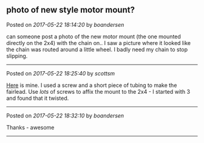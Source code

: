## photo of new style motor mount?
Posted on *2017-05-22 18:14:20* by *boandersen*

can someone post a photo of the new motor mount (the one mounted directly on the 2x4) with the chain on.. I saw a picture where it looked like the chain was routed around a little wheel. I badly need my chain to stop slipping.

---

Posted on *2017-05-22 18:25:40* by *scottsm*

[Here](//muut.com/u/maslowcnc/s3/:maslowcnc:VK6M:img_0587.jpg.jpg) is mine. I used a screw and a short piece of tubing to make the fairlead. Use _lots_ of screws to affix the mount to the 2x4 - I started with 3 and found that it twisted.

---

Posted on *2017-05-22 18:32:10* by *boandersen*

Thanks - awesome

---

